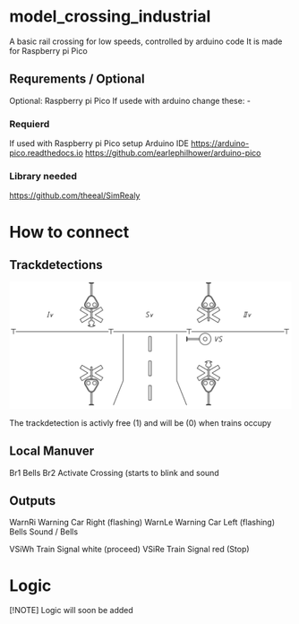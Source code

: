 # model_crossing_industrial
A basic rail crossing for low speeds, controlled by arduino code
It is made for Raspberry pi Pico

## Requrements / Optional
Optional: Raspberry pi Pico
    If usede with arduino change these:
    -

### Requierd
If used with Raspberry pi Pico setup Arduino IDE
    https://arduino-pico.readthedocs.io
    https://github.com/earlephilhower/arduino-pico

### Library needed
https://github.com/theeal/SimRealy


# How to connect
## Trackdetections
![Track sections](https://github.com/theeal/model_crossing_industrial/blob/main/over_wiev.png)

 
The trackdetection is activly free (1) and will be (0) when trains occupy

## Local Manuver
Br1 Bells
Br2 Activate Crossing (starts to blink and sound

## Outputs
WarnRi Warning Car Right (flashing)
WarnLe Warning Car Left  (flashing)
Bells  Sound / Bells

VSiWh  Train Signal white (proceed)
VSiRe  Train Signal red   (Stop)

# Logic
[!NOTE]
Logic will soon be added
<!--
  Vv = Br2 || (Iv && IIv || Akv && Sv) && (Vv || Sv)
 #Vv relay off delayed

  Br2     Iv      IIv     Vv      Vv
--| |--+--| |-----| |--+--| |--+--( )--
       |               |       |
	   |  Akv     Sv   |  Sv   |
	   +--| |-----| |--+--| |--+

  Akv = (!Iv && IIv || Iv && !IIv) && (!Sv || Akv)

  Iv      IIv     Sv      Akv
--|/|-----| |--+--|/|--+--( )--
               |       |
  Iv      IIv  |  Akv  |
--| |-----| |--+--| |--+


  VSiRe = (!(!Akv || !Sv) && !Vv)
  VSiWh = !Akv || !Sv) && !Vv

  Akv     Vv      VS
--| |--+--|/|-----( )--
       |
  Sv   |
--| |--+


VarnRi = (!Vv && blink(bl80,80)
VarnLe = (!Vv && !blink(bl80,80)

  Vv     Bl80    VarnRi
--|/|--+--| |-----( )--
       |
       | Bl80    VarnLe
       +--|/|-----( )--


  Bells = !Vv && Br1
  Vv      Br1    Bells
--|/|-----|/|-----( )--
-->
